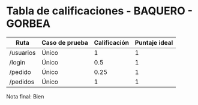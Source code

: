 # Tabla de calificaciones - BAQUERO - GORBEA

| Ruta      | Caso de prueba | Calificación | Puntaje ideal |
| --------- | -------------- | ------------ | ------------- |
| /usuarios | Único          | 1            | 1             |
| /login    | Único          | 0.5          | 1             |
| /pedido   | Único          | 0.25         | 1             |
| /pedidos  | Único          | 1            | 1             |

Nota final: Bien
